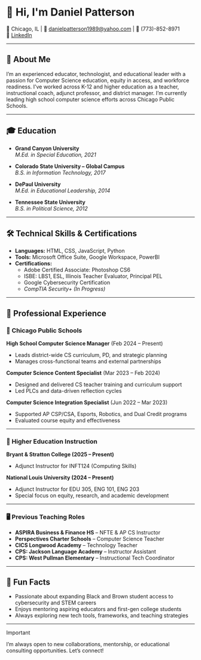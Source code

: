 # 👋 Hi, I'm Daniel Patterson

📍 Chicago, IL | 📧 danielpatterson1989@yahoo.com | 📱 (773)-852-8971  
🔗 [LinkedIn](https://www.linkedin.com/in/daniel-patterson-670b2144)

---

## 🧠 About Me

I’m an experienced educator, technologist, and educational leader with a passion for Computer Science education, equity in access, and workforce readiness. I’ve worked across K-12 and higher education as a teacher, instructional coach, adjunct professor, and district manager. I’m currently leading high school computer science efforts across Chicago Public Schools.

---

## 🎓 Education

- **Grand Canyon University**  
  *M.Ed. in Special Education, 2021*

- **Colorado State University – Global Campus**  
  *B.S. in Information Technology, 2017*

- **DePaul University**  
  *M.Ed. in Educational Leadership, 2014*

- **Tennessee State University**  
  *B.S. in Political Science, 2012*

---

## 🛠️ Technical Skills & Certifications

- **Languages:** HTML, CSS, JavaScript, Python  
- **Tools:** Microsoft Office Suite, Google Workspace, PowerBI  
- **Certifications:**
  - Adobe Certified Associate: Photoshop CS6  
  - ISBE: LBS1, ESL, Illinois Teacher Evaluator, Principal PEL  
  - Google Cybersecurity Certification  
  - *CompTIA Security+ (In Progress)*

---

## 💼 Professional Experience

### 📍 Chicago Public Schools  
**High School Computer Science Manager** (Feb 2024 – Present)  
- Leads district-wide CS curriculum, PD, and strategic planning  
- Manages cross-functional teams and external partnerships  

**Computer Science Content Specialist** (Mar 2023 – Feb 2024)  
- Designed and delivered CS teacher training and curriculum support  
- Led PLCs and data-driven reflection cycles  

**Computer Science Integration Specialist** (Jun 2022 – Mar 2023)  
- Supported AP CSP/CSA, Esports, Robotics, and Dual Credit programs  
- Evaluated course equity and effectiveness  

---

### 🏫 Higher Education Instruction

**Bryant & Stratton College (2025 – Present)**  
- Adjunct Instructor for INFT124 (Computing Skills)

**National Louis University (2024 – Present)**  
- Adjunct Instructor for EDU 305, ENG 101, ENG 203  
- Special focus on equity, research, and academic development

---

### 🖥️ Previous Teaching Roles

- **ASPIRA Business & Finance HS** – NFTE & AP CS Instructor  
- **Perspectives Charter Schools** – Computer Science Teacher  
- **CICS Longwood Academy** – Technology Teacher  
- **CPS: Jackson Language Academy** – Instructor Assistant  
- **CPS: West Pullman Elementary** – Instructional Tech Coordinator

---

## 🚀 Fun Facts

- Passionate about expanding Black and Brown student access to cybersecurity and STEM careers  
- Enjoys mentoring aspiring educators and first-gen college students  
- Always exploring new tech tools, frameworks, and teaching strategies

---

> [!IMPORTANT]
> I’m always open to new collaborations, mentorship, or educational consulting opportunities. Let’s connect!

